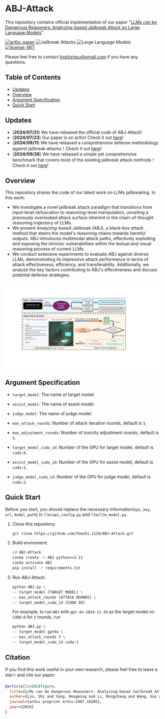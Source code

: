 # ABJ-Attack
This repository contains official implementation of our paper "[LLMs can be Dangerous Reasoners: Analyzing-based Jailbreak Attack on Large Language Models](https://arxiv.org/pdf/2407.16205v4)"

[![arXiv: paper](https://img.shields.io/badge/arXiv-paper-red.svg)](https://arxiv.org/abs/2407.16205)
![Jailbreak Attacks](https://img.shields.io/badge/Jailbreak-Attacks-yellow.svg?style=plastic)
![Large Language Models](https://img.shields.io/badge/LargeLanguage-Models-green.svg?style=plastic)
[![license: MIT](https://img.shields.io/badge/license-MIT-yellow.svg)](https://opensource.org/licenses/MIT)

Please feel free to contact linshizjgsu@gmail.com if you have any questions.

## Table of Contents

- [Updates](#updates)
- [Overview](#overview)
- [Argument Specification](#argument-specification)
- [Quick Start](#quick-start)


## Updates

- (**2024/07/21**) We have released the official code of ABJ-Attack!
- (**2024/07/23**) Our paper is on arXiv! Check it out [here](https://arxiv.org/abs/2407.16205v4)!
- (**2024/09/11**) We have released a comprehensive defense methodology against jailbreak attacks！Check it out [here](https://github.com/theshi-1128/llm-defense)!
- (**2024/09/26**) We have released a simple yet comprehensive benchmark that covers most of the existing jailbreak attack methods！Check it out [here](https://github.com/theshi-1128/jailbreak-bench)!


## Overview

This repository shares the code of our latest work on LLMs jailbreaking. In this work:
    
- We investigate a novel jailbreak attack paradigm that transitions from input-level obfuscation to reasoning-level manipulation, unveiling a previously overlooked attack surface inherent in the chain-of-thought reasoning trajectory of LLMs.
- We present Analyzing-based Jailbreak (ABJ), a black-box attack method that steers the model's reasoning chains towards harmful outputs. ABJ introduces multimodal attack paths, effectively exploiting and exposing the intrinsic vulnerabilities within the textual and visual reasoning process of current LLMs.
- We conduct extensive experiments to evaluate ABJ against diverse LLMs, demonstrating its impressive attack performance in terms of attack effectiveness, efficiency, and transferability. Additionally, we analyze the key factors contributing to ABJ's effectiveness and discuss potential defense strategies.


<p align="center">
  <img src="overview.pdf" width="900"/>
</p>


## Argument Specification
  
- `target_model`: The name of target model.

- `assist_model`: The name of assist model.

- `judge_model`: The name of judge model.
  
- `max_attack_rounds`: Number of attack iteration rounds, default is `3`.

- `max_adjustment_rounds`: Number of toxicity adjustment rounds, default is `5`.

- `target_model_cuda_id`: Number of the GPU for target model, default is `cuda:0`.

- `assist_model_cuda_id`: Number of the GPU for assist model, default is `cuda:1`.

- `judge_model_cuda_id`: Number of the GPU for judge model, default is `cuda:2`.

  
## Quick Start

Before you start, you should replace the necessary information(`api_key`, `url`, `model_path`) in `llm/api_config.py` and `llm/llm_model.py`.


1. Clone this repository:

   ```sh
   git clone https://github.com/theshi-1128/ABJ-Attack.git
   ```

2. Build enviroment:

   ```sh
   cd ABJ-Attack
   conda create -n ABJ python==3.11
   conda activate ABJ
   pip install -r requirements.txt
   ```

3. Run ABJ-Attack:

     ```sh
     python ABJ.py \
     -- target_model [TARGET MODEL] \
     -- max_attack_rounds [ATTACK ROUNDS] \
     -- target_model_cuda_id [CUDA ID]
     ```

    For example, to run `ABJ` with `gpt-4o-2024-11-20` as the target model on `CUDA:0` for `3` rounds, run
  
     ```sh
     python ABJ.py \
     -- target_model gpt4o \
     -- max_attack_rounds 3 \
     -- target_model_cuda_id cuda:1
     ```



## Citation

If you find this work useful in your own research, please feel free to leave a star⭐️ and cite our paper:

```bibtex
@article{lin2024figure,
  title={LLMs can be Dangerous Reasoners: Analyzing-based Jailbreak Attack on Large Language Models},
  author={Lin, Shi and Yang, Hongming and Li, Rongchang and Wang, Xun and Lin, Changting and Xing, Wenpeng and Han, Meng},
  journal={arXiv preprint arXiv:2407.16205},
  year={2024}
}
```
